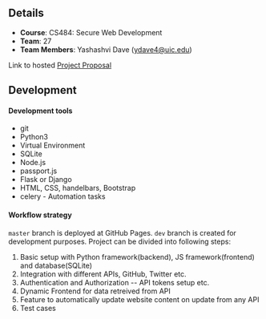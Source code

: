 
## Details
- **Course**: CS484: Secure Web Development
- **Team**: 27
- **Team Members**: Yashashvi Dave (ydave4@uic.edu)

Link to hosted [Project Proposal](https://uic-cs484.github.io/assignment-1---team-project-proposal-team27/proposal.html)


## Development

#### Development tools
- git
- Python3
- Virtual Environment
- SQLite
- Node.js
- passport.js
- Flask or Django
- HTML, CSS, handelbars, Bootstrap
- celery - Automation tasks


#### Workflow strategy
`master` branch is deployed at GitHub Pages. `dev` branch is created for development purposes. 
Project can be divided into following steps:
1. Basic setup with Python framework(backend), JS framework(frontend) and database(SQLite)
2. Integration with different APIs, GitHub, Twitter etc.
3. Authentication and Authorization -- API tokens setup etc. 
4. Dynamic Frontend for data retreived from API
5. Feature to automatically update website content on update from any API
6. Test cases


